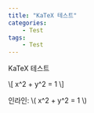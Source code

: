```yaml
---
title: "KaTeX 테스트"
categories:
    - Test
tags:
    - Test
---
```

KaTeX 테스트

\\[ x^2 + y^2 = 1 \\]

인라인: \\( x^2 + y^2 = 1 \\)
